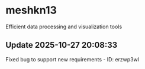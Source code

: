 # meshkn13
Efficient data processing and visualization tools

## Update 2025-10-27 20:08:33
Fixed bug to support new requirements - ID: erzwp3wl

